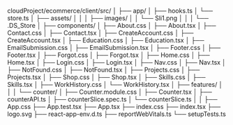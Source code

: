 cloudProject/ecommerce/client/src/
│
├── app/
│   ├── hooks.ts
│   └── store.ts
│
├── assets/
│   │
│   ├── images/
│   │   └── Sli1.png
│   │
│   └── .DS_Store
│
├── components/
│   ├── About.css
│   ├── About.tsx
│   ├── Contact.css
│   ├── Contact.tsx
│   ├── CreateAccount.css
│   ├── CreateAccount.tsx
│   ├── Education.css
│   ├── Education.tsx
│   ├── EmailSubmission.css
│   ├── EmailSubmission.tsx
│   ├── Footer.css
│   ├── Footer.tsx
│   ├── Forgot.css
│   ├── Forgot.tsx
│   ├── Home.css
│   ├── Home.tsx
│   ├── Login.css
│   ├── Login.tsx
│   ├── Nav.css
│   ├── Nav.tsx
│   ├── NotFound.css
│   ├── NotFound.tsx
│   ├── Projects.css
│   ├── Projects.tsx
│   ├── Shop.css
│   ├── Shop.tsx
│   ├── Skills.css
│   ├── Skills.tsx
│   ├── WorkHistory.css
│   └── WorkHistory.tsx
│
├── features/
│   │
│   └── counter/
│       ├── Counter.module.css
│       ├── Counter.tsx
│       ├── counterAPI.ts
│       ├── counterSlice.spec.ts
│       └── counterSlice.ts
│
│
├── App.css
├── App.test.tsx
├── App.tsx
├── index.css
├── index.tsx
├── logo.svg
├── react-app-env.d.ts
├── reportWebVitals.ts
└── setupTests.ts
